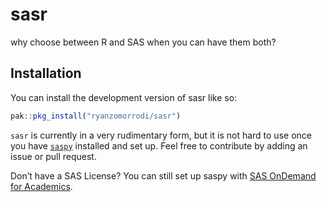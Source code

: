 
<!-- README.md is generated from README.Rmd. Please edit that file -->

# sasr

<!-- badges: start -->
<!-- badges: end -->

why choose between R and SAS when you can have them both?

## Installation

You can install the development version of sasr like so:

``` r
pak::pkg_install("ryanzomorrodi/sasr")
```

`sasr` is currently in a very rudimentary form, but it is not hard to
use once you have [`saspy`](https://sassoftware.github.io/saspy/)
installed and set up. Feel free to contribute by adding an issue or pull
request.

Don’t have a SAS License? You can still set up saspy with [SAS OnDemand
for
Academics](https://www.sas.com/en_us/software/on-demand-for-academics.html#928a7e06-1416-4d88-b966-311df1bdfea6).
